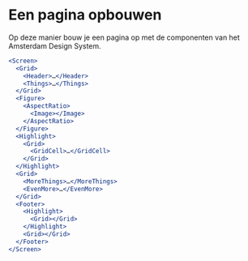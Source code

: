 <!-- @license CC0-1.0 -->

# Een pagina opbouwen

Op deze manier bouw je een pagina op met de componenten van het Amsterdam Design System.

```jsx
<Screen>
  <Grid>
    <Header>…</Header>
    <Things>…</Things>
  </Grid>
  <Figure>
    <AspectRatio>
      <Image></Image>
    </AspectRatio>
  </Figure>
  <Highlight>
    <Grid>
      <GridCell>…</GridCell>
    </Grid>
  </Highlight>
  <Grid>
    <MoreThings>…</MoreThings>
    <EvenMore>…</EvenMore>
  </Grid>
  <Footer>
    <Highlight>
      <Grid></Grid>
    </Highlight>
    <Grid></Grid>
  </Footer>
</Screen>
```
